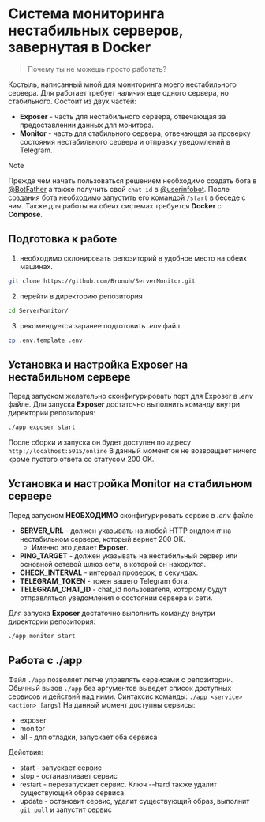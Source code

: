 # Система мониторинга нестабильных серверов, завернутая в Docker
> Почему ты не можешь просто работать?

Костыль, написанный мной для мониторинга моего нестабильного сервера. Для работает требует наличия еще одного сервера, но стабильного.
Состоит из двух частей:
- **Exposer** - часть для нестабильного сервера, отвечающая за предоставлении данных для монитора.
- **Monitor** - часть для стабильного сервера, отвечающая за проверку состояния нестабильного сервера и отправку уведомлений в Telegram.

> [!NOTE]
> Прежде чем начать пользоваться решением необходимо создать бота в [@BotFather](https://t.me/botfather) а также получить свой `chat_id` в [@userinfobot](https://t.me/userinfobot).
> После создания бота необходимо запустить его командой `/start` в беседе с ним.
> Также для работы на обеих системах требуется **Docker** с **Compose**.

## Подготовка к работе
1. необходимо склонировать репозиторий в удобное место на обеих машинах.
```bash
git clone https://github.com/Bronuh/ServerMonitor.git
```
2. перейти в директорию репозитория
```bash
cd ServerMonitor/
```
3. рекомендуется заранее подготовить *.env* файл 
```bash
cp .env.template .env
```

## Установка и настройка **Exposer** на нестабильном сервере
Перед запуском желательно сконфигурировать порт для Exposer в *.env* файле.
Для запуска **Exposer** достаточно выполнить команду внутри директории репозитория:
```bash
./app exposer start
```
После сборки и запуска он будет доступен по адресу `http://localhost:5015/online`
В данный момент он не возвращает ничего кроме пустого ответа со статусом 200 OK.

## Установка и настройка Monitor на стабильном сервере
Перед запуском **НЕОБХОДИМО** сконфигурировать сервис в *.env* файле
- **SERVER_URL** - должен указывать на любой HTTP эндпоинт на нестабильном сервере, который вернет 200 OK.
  - Именно это делает **Exposer**.
- **PING_TARGET** - должен указывать на нестабильный сервер или основной сетевой шлюз сети, в которой он находится.
- **CHECK_INTERVAL** - интервал проверок, в секундах.
- **TELEGRAM_TOKEN** - токен вашего Telegram бота.
- **TELEGRAM_CHAT_ID** - chat_id пользователя, которому будут отправляться уведомления о состоянии сервера и сети.

Для запуска **Exposer** достаточно выполнить команду внутри директории репозитория:
```bash
./app monitor start
```

## Работа с ./app
Файл `./app` позволяет легче управлять сервисами с репозитории. Обычный вызов `./app` без аргументов выведет список доступных сервисов и действий над ними.
Синтаксис команды: `./app <service> <action> [args]`
На данный момент доступны сервисы:
- exposer
- monitor
- all - для отладки, запускает оба сервиса

Действия:
- start - запускает сервис
- stop - останавливает сервис
- restart - перезапускает сервис. Ключ --hard также удалит существующий образ сервиса.
- update - остановит сервис, удалит существующий образ, выполнит `git pull` и запустит сервис
